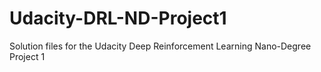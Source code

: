 # Udacity-DRL-ND-Project1
Solution files for the Udacity Deep Reinforcement Learning Nano-Degree Project 1

